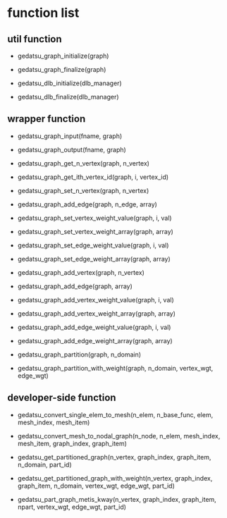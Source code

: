 # function list

## util function

- gedatsu_graph_initialize(graph)
- gedatsu_graph_finalize(graph)

- gedatsu_dlb_initialize(dlb_manager)
- gedatsu_dlb_finalize(dlb_manager)

## wrapper function

- gedatsu_graph_input(fname, graph)
- gedatsu_graph_output(fname, graph)

- gedatsu_graph_get_n_vertex(graph, n_vertex)
- gedatsu_graph_get_ith_vertex_id(graph, i, vertex_id)

- gedatsu_graph_set_n_vertex(graph, n_vertex)
- gedatsu_graph_add_edge(graph, n_edge, array)
- gedatsu_graph_set_vertex_weight_value(graph, i, val)
- gedatsu_graph_set_vertex_weight_array(graph, array)
- gedatsu_graph_set_edge_weight_value(graph, i, val)
- gedatsu_graph_set_edge_weight_array(graph, array)

- gedatsu_graph_add_vertex(graph, n_vertex)
- gedatsu_graph_add_edge(graph, array)
- gedatsu_graph_add_vertex_weight_value(graph, i, val)
- gedatsu_graph_add_vertex_weight_array(graph, array)
- gedatsu_graph_add_edge_weight_value(graph, i, val)
- gedatsu_graph_add_edge_weight_array(graph, array)

- gedatsu_graph_partition(graph, n_domain)
- gedatsu_graph_partition_with_weight(graph, n_domain, vertex_wgt, edge_wgt)

## developer-side function

- gedatsu_convert_single_elem_to_mesh(n_elem, n_base_func, elem, mesh_index, mesh_item)
- gedatsu_convert_mesh_to_nodal_graph(n_node, n_elem, mesh_index, mesh_item, graph_index, graph_item)

- gedatsu_get_partitioned_graph(n_vertex, graph_index, graph_item, n_domain, part_id)
- gedatsu_get_partitioned_graph_with_weight(n_vertex, graph_index, graph_item, n_domain, vertex_wgt, edge_wgt, part_id)

- gedatsu_part_graph_metis_kway(n_vertex, graph_index, graph_item, npart, vertex_wgt, edge_wgt, part_id)
